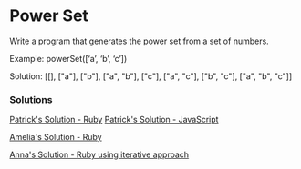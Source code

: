 Power Set
===

Write a program that generates the power set from a set of numbers.

Example:
powerSet([‘a’, ‘b’, ‘c’])

Solution: [[], ["a"], ["b"], ["a", "b"], ["c"], ["a", "c"], ["b", "c"], ["a", "b", "c"]]

### Solutions
[Patrick's Solution - Ruby](https://github.com/adowns01/Intro-to-Whiteboarding-DBC/blob/master/solutions/RecursionSolutions/ruby/power_set.rb)
[Patrick's Solution - JavaScript](https://github.com/adowns01/Intro-to-Whiteboarding-DBC/blob/master/solutions/RecursionSolutions/js/powerSet.js)

[Amelia's Solution - Ruby](https://github.com/adowns01/Intro-to-Whiteboarding-DBC/blob/master/solutions/power-set-amelia.rb)

[Anna's Solution - Ruby using iterative approach]()
